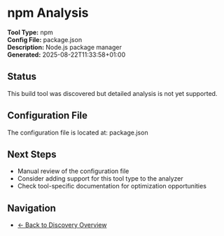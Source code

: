# npm Analysis

**Tool Type:** npm  
**Config File:** package.json  
**Description:** Node.js package manager  
**Generated:** 2025-08-22T11:33:58+01:00

## Status

This build tool was discovered but detailed analysis is not yet supported.

## Configuration File

The configuration file is located at: package.json

## Next Steps

- Manual review of the configuration file
- Consider adding support for this tool type to the analyzer
- Check tool-specific documentation for optimization opportunities

## Navigation

- [← Back to Discovery Overview](../README.md)
